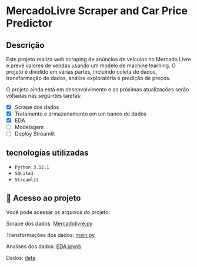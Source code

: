 # MercadoLivre Scraper and Car Price Predictor

## Descrição

Este projeto realiza web scraping de anúncios de veículos no Mercado Livre e prevê valores de vendas usando um modelo de machine learning. O projeto é dividido em várias partes, incluindo coleta de dados, transformação de dados, análise exploratória e predição de preços.

O projeto ainda está em desenvolvimento e as próximas atualizações serão voltadas nas seguintes tarefas:

- [x] Scrape dos dados
- [x] Tratamento e armazenamento em um banco de dados
- [x] EDA
- [ ] Modelagem
- [ ] Deploy Streamlit

## tecnologias utilizadas

- ``Python 3.12.1``
- ``SQLite3``
- ``Streamlit``

## 📁 Acesso ao projeto
Você pode acessar os arquivos do projeto:

Scrape dos dados: [Mercadolivre.py](https://github.com/RailanDeivid/MercadoLivre_Scraper_and_CarPricePredictor/tree/main/src/scraper/spiders)

Transformações dos dados: [main.py](https://github.com/RailanDeivid/MercadoLivre_Scraper_and_CarPricePredictor/tree/main/src/data_transformation)

Analises dos dados: [EDA.ipynb](https://github.com/RailanDeivid/MercadoLivre_Scraper_and_CarPricePredictor/tree/main/src/analysis)

Dados: [data](https://github.com/RailanDeivid/MercadoLivre_Scraper_and_CarPricePredictor/tree/main/data)
